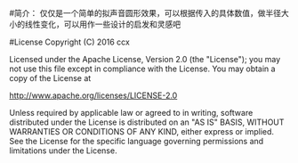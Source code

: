 
#简介：
仅仅是一个简单的拟声音圆形效果，可以根据传入的具体数值，做半径大小的线性变化，可以用作一些设计的启发和灵感吧



#License
Copyright (C) 2016 ccx

Licensed under the Apache License, Version 2.0 (the "License");
you may not use this file except in compliance with the License.
You may obtain a copy of the License at

http://www.apache.org/licenses/LICENSE-2.0

Unless required by applicable law or agreed to in writing, software
distributed under the License is distributed on an "AS IS" BASIS,
WITHOUT WARRANTIES OR CONDITIONS OF ANY KIND, either express or implied.
See the License for the specific language governing permissions and
limitations under the License.
